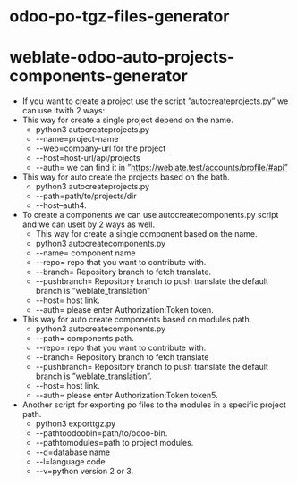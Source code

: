 # odoo-po-tgz-files-generator
# weblate-odoo-auto-projects-components-generator
* If you want to create a project use the script ”autocreateprojects.py” we can use itwith 2 ways:
* This way for create a single project depend on the name.
  * python3 autocreateprojects.py 
  * --name=project-name
  * --web=company-url for the project
  * --host=host-url/api/projects
  * --auth= we can find it in ”https://weblate.test/accounts/profile/#api”
* This way for auto create the projects based on the bath.
  * python3 autocreateprojects.py
  * --path=path/to/projects/dir
  * --host–auth4.
* To create a components we can use autocreatecomponents.py script and we can useit by 2 ways as well.
  * This way for create a single component based on the name.
  * python3 autocreatecomponents.py
  * --name= component name
  * --repo= repo that you want to contribute with.
  * --branch= Repository branch to fetch translate.
  * --pushbranch= Repository branch to push translate the default branch is ”weblate_translation”
  * --host= host link.
  * --auth= please enter Authorization:Token token.
* This way for auto create components based on modules path.
  * python3 autocreatecomponents.py
  * --path= components path. 
  * --repo= repo that you want to contribute with.
  * --branch= Repository branch to fetch translate
  * --pushbranch= Repository branch to push translate the default branch is ”weblate_translation”.
  * --host= host link.
  * --auth= please enter Authorization:Token token5.
* Another script for exporting po files to the modules in a specific project path.
  * python3 exporttgz.py
  * --pathtoodoobin=path/to/odoo-bin.
  * --pathtomodules=path to project modules.
  * --d=database name
  * --l=language code
  * --v=python version 2 or 3.
